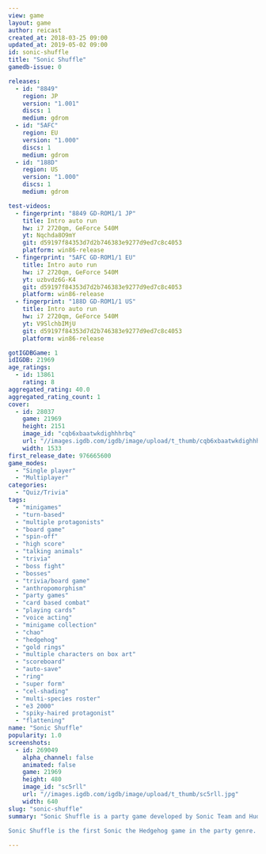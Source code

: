 ```yaml
---
view: game
layout: game
author: reicast
created_at: 2018-03-25 09:00
updated_at: 2019-05-02 09:00
id: sonic-shuffle
title: "Sonic Shuffle"
gamedb-issue: 0

releases:
  - id: "8849"
    region: JP
    version: "1.001"
    discs: 1
    medium: gdrom
  - id: "5AFC"
    region: EU
    version: "1.000"
    discs: 1
    medium: gdrom
  - id: "188D"
    region: US
    version: "1.000"
    discs: 1
    medium: gdrom

test-videos:
  - fingerprint: "8849 GD-ROM1/1 JP"
    title: Intro auto run
    hw: i7 2720qm, GeForce 540M
    yt: Nqchda8O9mY
    git: d59197f84353d7d2b746383e9277d9ed7c8c4053
    platform: win86-release
  - fingerprint: "5AFC GD-ROM1/1 EU"
    title: Intro auto run
    hw: i7 2720qm, GeForce 540M
    yt: uzbvdz6G-K4
    git: d59197f84353d7d2b746383e9277d9ed7c8c4053
    platform: win86-release
  - fingerprint: "188D GD-ROM1/1 US"
    title: Intro auto run
    hw: i7 2720qm, GeForce 540M
    yt: V9SlchbIMjU
    git: d59197f84353d7d2b746383e9277d9ed7c8c4053
    platform: win86-release

gotIGDBGame: 1
idIGDB: 21969
age_ratings:
  - id: 13861
    rating: 8
aggregated_rating: 40.0
aggregated_rating_count: 1
cover:
  - id: 28037
    game: 21969
    height: 2151
    image_id: "cqb6xbaatwkdighhhrbq"
    url: "//images.igdb.com/igdb/image/upload/t_thumb/cqb6xbaatwkdighhhrbq.jpg"
    width: 1533
first_release_date: 976665600
game_modes:
  - "Single player"
  - "Multiplayer"
categories:
  - "Quiz/Trivia"
tags:
  - "minigames"
  - "turn-based"
  - "multiple protagonists"
  - "board game"
  - "spin-off"
  - "high score"
  - "talking animals"
  - "trivia"
  - "boss fight"
  - "bosses"
  - "trivia/board game"
  - "anthropomorphism"
  - "party games"
  - "card based combat"
  - "playing cards"
  - "voice acting"
  - "minigame collection"
  - "chao"
  - "hedgehog"
  - "gold rings"
  - "multiple characters on box art"
  - "scoreboard"
  - "auto-save"
  - "ring"
  - "super form"
  - "cel-shading"
  - "multi-species roster"
  - "e3 2000"
  - "spiky-haired protagonist"
  - "flattening"
name: "Sonic Shuffle"
popularity: 1.0
screenshots:
  - id: 269049
    alpha_channel: false
    animated: false
    game: 21969
    height: 480
    image_id: "sc5rll"
    url: "//images.igdb.com/igdb/image/upload/t_thumb/sc5rll.jpg"
    width: 640
slug: "sonic-shuffle"
summary: "Sonic Shuffle is a party game developed by Sonic Team and Hudson Soft and published by Sega for the Dreamcast video game console. The game is based on the prospect of advancing characters around a board game while playing mini-games in between turns, much in the same vein as Nintendo's Mario Party. 
 
Sonic Shuffle is the first Sonic the Hedgehog game in the party genre. The game's story centers on Sonic and his friends as they attempt to restore a dream world by gathering the shards of a powerful object dubbed the Master Precioustone. Sonic Shuffle received mixed reviews upon its release."

---
```

